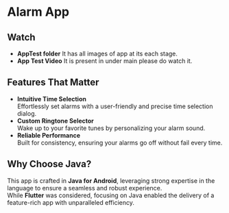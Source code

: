 # Alarm App
## Watch
- **AppTest folder**
  It has all images of app at its each stage.
- **App Test Video**
  It is present in under main please do watch it.
## Features That Matter
- **Intuitive Time Selection**  
  Effortlessly set alarms with a user-friendly and precise time selection dialog.  
- **Custom Ringtone Selector**  
  Wake up to your favorite tunes by personalizing your alarm sound.  
- **Reliable Performance**  
  Built for consistency, ensuring your alarms go off without fail every time.  

## Why Choose Java?
This app is crafted in **Java for Android**, leveraging strong expertise in the language to ensure a seamless and robust experience.  
While **Flutter** was considered, focusing on Java enabled the delivery of a feature-rich app with unparalleled efficiency.

